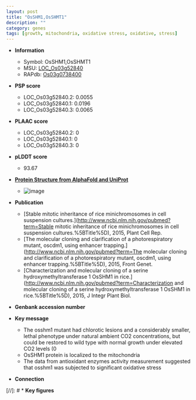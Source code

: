 ```yaml
---
layout: post
title: "OsSHM1,OsSHMT1"
description: ""
category: genes
tags: [growth, mitochondria, oxidative stress, oxidative, stress]
---
```


* **Information**  
    + Symbol: OsSHM1,OsSHMT1  
    + MSU: [LOC_Os03g52840](http://rice.plantbiology.msu.edu/cgi-bin/ORF_infopage.cgi?orf=LOC_Os03g52840)  
    + RAPdb: [Os03g0738400](http://rapdb.dna.affrc.go.jp/viewer/gbrowse_details/irgsp1?name=Os03g0738400)  

* **PSP score**  
    + LOC_Os03g52840.2: 0.0055 
    + LOC_Os03g52840.1: 0.0196 
    + LOC_Os03g52840.3: 0.0065 

* **PLAAC score**  
    + LOC_Os03g52840.2: 0 
    + LOC_Os03g52840.1: 0 
    + LOC_Os03g52840.3: 0 

* **pLDDT score**
    + 93.67

* **[Protein Structure from AlphaFold and UniProt](https://www.uniprot.org/uniprotkb/Q10D68/entry#structure)**
    + ![image](https://ricepsp.github.io/images/Q1/AF-Q10D68-F1.png)

* **Publication**  
    + [Stable mitotic inheritance of rice minichromosomes in cell suspension cultures.](http://www.ncbi.nlm.nih.gov/pubmed?term=Stable mitotic inheritance of rice minichromosomes in cell suspension cultures.%5BTitle%5D), 2015, Plant Cell Rep.
    + [The molecular cloning and clarification of a photorespiratory mutant, oscdm1, using enhancer trapping.](http://www.ncbi.nlm.nih.gov/pubmed?term=The molecular cloning and clarification of a photorespiratory mutant, oscdm1, using enhancer trapping.%5BTitle%5D), 2015, Front Genet.
    + [Characterization and molecular cloning of a serine hydroxymethyltransferase 1 OsSHM1 in rice.](http://www.ncbi.nlm.nih.gov/pubmed?term=Characterization and molecular cloning of a serine hydroxymethyltransferase 1 OsSHM1 in rice.%5BTitle%5D), 2015, J Integr Plant Biol.

* **Genbank accession number**  

* **Key message**  
    + The osshm1 mutant had chlorotic lesions and a considerably smaller, lethal phenotype under natural ambient CO2 concentrations, but could be restored to wild type with normal growth under elevated CO2 levels (0
    + OsSHM1 protein is localized to the mitochondria
    + The data from antioxidant enzymes activity measurement suggested that osshm1 was subjected to significant oxidative stress

* **Connection**  

[//]: # * **Key figures**  



